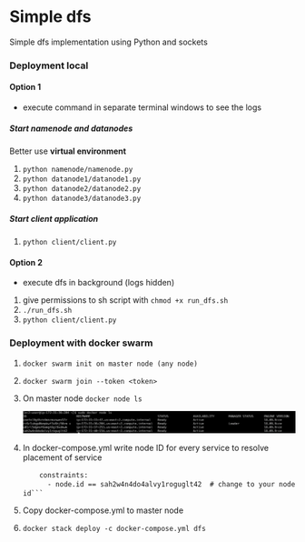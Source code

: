 # Simple dfs 
Simple dfs implementation using Python and sockets

### Deployment local
#### Option 1
- execute command in separate terminal windows to see the logs
##### Start namenode and datanodes
Better use **virtual environment**
1. `python namenode/namenode.py`
2. `python datanode1/datanode1.py`
3. `python datanode2/datanode2.py`
4. `python datanode3/datanode3.py`
##### Start client application
1. `python client/client.py`

#### Option 2
- execute dfs in background (logs hidden)
1. give permissions to sh script with `chmod +x run_dfs.sh`
1. `./run_dfs.sh`
2. `python client/client.py`

### Deployment with docker swarm

1. `docker swarm init on master node (any node)`
2. `docker swarm join --token <token>`
3. On master node
    `docker node ls`

    ![Alt docker node ls](src/node_ls.png?raw=true "Title")
4. In docker-compose.yml write node ID for every service to resolve placement of service
    ```placement:
        constraints:
          - node.id == sah2w4n4do4alvy1roguglt42  # change to your node id```
5. Copy docker-compose.yml to master node
6. `docker stack deploy -c docker-compose.yml dfs`